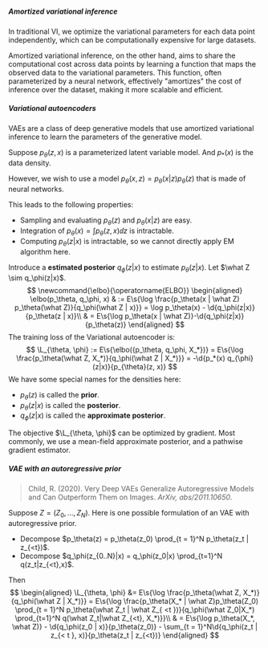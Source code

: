 ##### Amortized variational inference

In traditional VI, we optimize the variational parameters for each data point independently, which can be computationally expensive for large datasets. 

Amortized variational inference, on the other hand, aims to share the computational cost across data points by learning a function that maps the observed data to the variational parameters. This function, often parameterized by a neural network, effectively "amortizes" the cost of inference over the dataset, making it more scalable and efficient.

##### Variational autoencoders

VAEs are a class of deep generative models that use amortized variational inference to learn the parameters of the generative model.

Suppose $p_\theta(z, x)$ is a parameterized latent variable model. And $p_*(x)$ is the data density.

However, we wish to use a model $p_\theta(x, z) = p_\theta(x|z)p_\theta(z)$ that is made of neural networks.

This leads to the following properties:

- Sampling and evaluating $p_\theta(z)$ and $p_\theta(x | z)$ are easy.
- Integration of $p_\theta(x) = \int p_\theta(z, x) \dd z$ is intractable.
- Computing $p_\theta(z|x)$ is intractable, so we cannot directly apply EM algorithm here.

Introduce a **estimated posterior** $q_\phi(z|x)$ to estimate $p_\theta(z | x)$. Let $\what Z \sim q_\phi(z|x)$.
$$
\newcommand{\elbo}{\operatorname{ELBO}}
\begin{aligned}
\elbo(p_\theta, q_\phi, x) & := E\s{\log \frac{p_\theta(x | \what Z) p_\theta(\what Z)}{q_\phi(\what Z | x)}} = \log p_\theta(x) - \d{q_\phi(z|x)}{p_\theta(z | x)}\\
& = E\s{\log p_\theta(x | \what Z)}-\d{q_\phi(z|x)}{p_\theta(z)}
\end{aligned}
$$
The training loss of the Variational autoencoder is:
$$
\L_{\theta, \phi} := E\s{\elbo({p_\theta, q_\phi, X_*})} = E\s{\log \frac{p_\theta(\what Z, X_*)}{q_\phi(\what Z | X_*)}} = -\d{p_*(x) q_{\phi}(z|x)}{p_{\theta}(z, x)}
$$
We have some special names for the densities here:

- $p_\theta(z)$ is called the **prior**.
- $p_\theta(z | x)$ is called the **posterior**.
- $q_\phi(z | x)$ is called the **approximate posterior**.

The objective $\L_{\theta, \phi}$ can be optimized by gradient. Most commonly, we use a mean-field approximate posterior, and a pathwise gradient estimator.

##### VAE with an autoregressive prior

> Child, R. (2020). Very Deep VAEs Generalize Autoregressive Models and Can Outperform Them on Images. *ArXiv, abs/2011.10650*.

Suppose $Z = (Z_0, \ldots, Z_N)$. Here is one possible formulation of an VAE with autoregressive prior.

- Decompose $p_\theta(z) = p_\theta(z_0) \prod_{t = 1}^N p_\theta(z_t | z_{<t})$.
- Decompose $q_\phi(z_{0..N}|x) = q_\phi(z_0|x) \prod_{t=1}^N q(z_t|z_{<t},x)$.

Then
$$
\begin{aligned}
\L_{\theta, \phi} &= E\s{\log \frac{p_\theta(\what Z, X_*)}{q_\phi(\what Z | X_*)}} = E\s{\log \frac{p_\theta(X_* | \what Z)p_\theta(Z_0) \prod_{t = 1}^N p_\theta(\what Z_t | \what Z_{ <t })}{q_\phi(\what Z_0|X_*) \prod_{t=1}^N q(\what Z_t|\what Z_{<t}, X_*)}}\\
& = E\s{\log p_\theta(X_*, \what Z)} - \d{q_\phi(z_0 | x)}{p_\theta(z_0)} - \sum_{t = 1}^N\d{q_\phi(z_t | z_{< t }, x)}{p_\theta(z_t | z_{<t})}
\end{aligned}
$$
